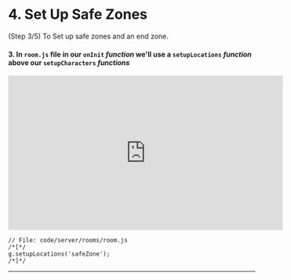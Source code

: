 # 4. Set Up Safe Zones
(Step 3/5) To Set up safe zones and an end zone.

#### 3. In `room.js` file in our `onInit` _function_ we'll use a `setupLocations` _function_ **above** our `setupCharacters` _functions_

<iframe width="560" height="315" src="https://www.youtube.com/embed/Tqm1HhXyGBI" frameborder="0" allow="accelerometer; autoplay; clipboard-write; encrypted-media; gyroscope; picture-in-picture" allowfullscreen></iframe><br>

```
// File: code/server/rooms/room.js
/*[*/
g.setupLocations('safeZone');
/*]*/
```

<hr class="uk-margin-medium">